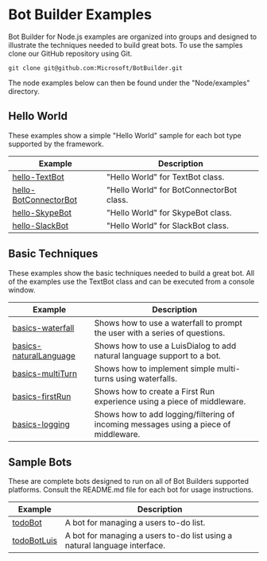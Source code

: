 # Bot Builder Examples
Bot Builder for Node.js examples are organized into groups and designed to illustrate the techniques needed to build great bots. To use the samples clone our GitHub repository using Git.

    git clone git@github.com:Microsoft/BotBuilder.git

The node examples below can then be found under the "Node/examples" directory. 

## Hello World
These examples show a simple "Hello World" sample for each bot type supported by the framework. 

|**Example**     | **Description**                                   
| ---------------| ---------------------------------------------
|[hello-TextBot](https://github.com/Microsoft/BotBuilder/tree/master/Node/examples/hello-TextBot) | "Hello World" for TextBot class.      
|[hello-BotConnectorBot](https://github.com/Microsoft/BotBuilder/tree/master/Node/examples/hello-BotConnectorBot) | "Hello World" for BotConnectorBot class.  
|[hello-SkypeBot](https://github.com/Microsoft/BotBuilder/tree/master/Node/examples/hello-SkypeBot) | "Hello World" for SkypeBot class.
|[hello-SlackBot](https://github.com/Microsoft/BotBuilder/tree/master/Node/examples/hello-SlackBot) | "Hello World" for SlackBot class.

## Basic Techniques
These examples show the basic techniques needed to build a great bot. All of the examples use the TextBot class and can be executed from a console window. 

|**Example**     | **Description**                                   
| ---------------| ---------------------------------------------
|[basics-waterfall](https://github.com/Microsoft/BotBuilder/tree/master/Node/examples/basics-waterfall) | Shows how to use a waterfall to prompt the user with a series of questions.
|[basics-naturalLanguage](https://github.com/Microsoft/BotBuilder/tree/master/Node/examples/basics-naturalLanguage) | Shows how to use a LuisDialog to add natural language support to a bot.
|[basics-multiTurn](https://github.com/Microsoft/BotBuilder/tree/master/Node/examples/basics-multiTurn) | Shows how to implement simple multi-turns using waterfalls.
|[basics-firstRun](https://github.com/Microsoft/BotBuilder/tree/master/Node/examples/basics-firstRun) | Shows how to create a First Run experience using a piece of middleware.
|[basics-logging](https://github.com/Microsoft/BotBuilder/tree/master/Node/examples/basics-logging) | Shows how to add logging/filtering of incoming messages using a piece of middleware. 
      
## Sample Bots
These are complete bots designed to run on all of Bot Builders supported platforms. Consult the README.md file for each bot for usage instructions.

|**Example**     | **Description**                                   
| ---------------| ---------------------------------------------
|[todoBot](https://github.com/Microsoft/BotBuilder/tree/master/Node/examples/todoBot) | A bot for managing a users to-do list.
|[todoBotLuis](https://github.com/Microsoft/BotBuilder/tree/master/Node/examples/todoBotLuis) | A bot for managing a users to-do list using a natural language interface.
